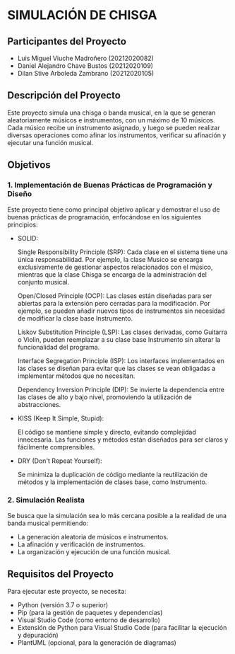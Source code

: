 # **SIMULACIÓN DE CHISGA** 

## Participantes del Proyecto

   - Luis Miguel Viuche Madroñero (20212020082)
   - Daniel Alejandro Chave Bustos (20212020109)
   - Dilan Stive Arboleda Zambrano (20212020105)

## Descripción del Proyecto

Este proyecto simula una chisga o banda musical, en la que se generan aleatoriamente músicos e instrumentos, con un máximo de 10 músicos. Cada músico recibe un instrumento asignado, y luego se pueden realizar diversas operaciones como afinar los instrumentos, verificar su afinación y ejecutar una función musical.

## Objetivos

### 1. Implementación de Buenas Prácticas de Programación y Diseño
   
   Este proyecto tiene como principal objetivo aplicar y demostrar el uso de buenas prácticas de programación, enfocándose en los siguientes principios:
   
   - SOLID:

      Single Responsibility Principle (SRP): Cada clase en el sistema tiene una única responsabilidad. Por ejemplo, la clase Musico se encarga exclusivamente de gestionar aspectos relacionados con el músico, mientras que la clase Chisga se encarga de la administración del conjunto musical.
      
      Open/Closed Principle (OCP): Las clases están diseñadas para ser abiertas para la extensión pero cerradas para la modificación. Por ejemplo, se pueden añadir nuevos tipos de instrumentos sin necesidad de modificar la clase base Instrumento.
      
      Liskov Substitution Principle (LSP): Las clases derivadas, como Guitarra o Violin, pueden reemplazar a su clase base Instrumento sin alterar la funcionalidad del programa.
      
      Interface Segregation Principle (ISP): Los interfaces implementados en las clases se diseñan para evitar que las clases se vean obligadas a implementar métodos que no necesitan.
      
      Dependency Inversion Principle (DIP): Se invierte la dependencia entre las clases de alto y bajo nivel, promoviendo la utilización de abstracciones.
      
   - KISS (Keep It Simple, Stupid):
      
      El código se mantiene simple y directo, evitando complejidad innecesaria. Las funciones y métodos están diseñados para ser claros y fácilmente comprensibles.

   - DRY (Don't Repeat Yourself):
      
      Se minimiza la duplicación de código mediante la reutilización de métodos y la implementación de clases base, como Instrumento.

### 2. Simulación Realista

   Se busca que la simulación sea lo más cercana posible a la realidad de una banda musical permitiendo:
   
   - La generación aleatoria de músicos e instrumentos.
   - La afinación y verificación de instrumentos.
   - La organización y ejecución de una función musical.


## Requisitos del Proyecto

Para ejecutar este proyecto, se necesita:

- Python (versión 3.7 o superior)
- Pip (para la gestión de paquetes y dependencias)
- Visual Studio Code (como entorno de desarrollo)
- Extensión de Python para Visual Studio Code (para facilitar la ejecución y depuración)
- PlantUML (opcional, para la generación de diagramas)
